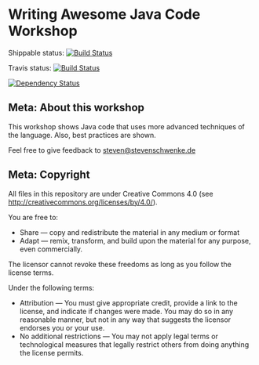 Writing Awesome Java Code Workshop
===================

Shippable status:
[![Build Status](https://api.shippable.com/projects/56597f4d1895ca4474247cd9/badge/master)](https://app.shippable.com/projects/56597f4d1895ca4474247cd9/builds/latest)

Travis status:
[![Build Status](https://travis-ci.org/stevenschwenke/JavaAdvancedWorkshop.svg?branch=master)](https://travis-ci.org/stevenschwenke/JavaAdvancedWorkshop)

[![Dependency Status](https://www.versioneye.com/user/projects/55a8fd323065350020000139/badge.svg?style=flat)](https://www.versioneye.com/user/projects/565985d4036c320027000001)

Meta: About this workshop
--------------------------
This workshop shows Java code that uses more advanced techniques of the language. Also, best 
practices are shown.
  
  Feel free to give feedback to steven@stevenschwenke.de
  
Meta: Copyright
----------------
All files in this repository are under Creative Commons 4.0 (see http://creativecommons.org/licenses/by/4.0/). 
  
You are free to:
  
- Share — copy and redistribute the material in any medium or format
- Adapt — remix, transform, and build upon the material for any purpose, even commercially.
  
The licensor cannot revoke these freedoms as long as you follow the license terms.
  
Under the following terms:
  
- Attribution — You must give appropriate credit, provide a link to the license, and indicate if changes were made. You may do so in any reasonable manner, but not in any way that suggests the licensor endorses you or your use.
- No additional restrictions — You may not apply legal terms or technological measures that legally restrict others from doing anything the license permits.
